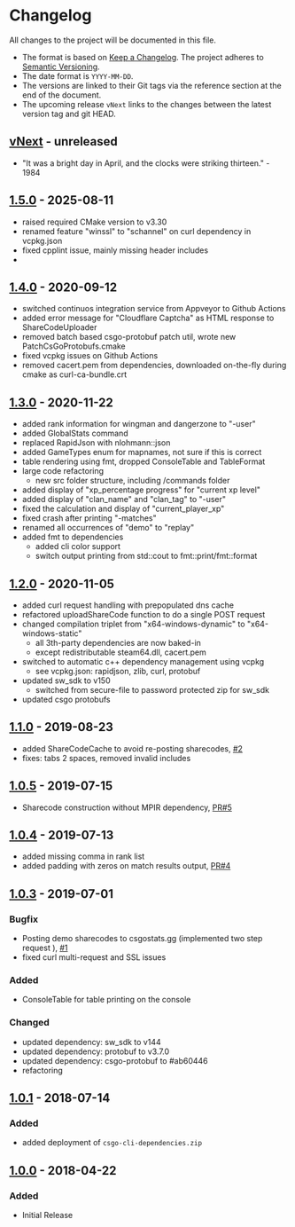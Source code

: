 # Changelog

All changes to the project will be documented in this file.

- The format is based on [Keep a Changelog](https://keepachangelog.com/en/1.1.0/).
  The project adheres to [Semantic Versioning](https://semver.org/spec/v2.0.0.html).
- The date format is `YYYY-MM-DD`.
- The versions are linked to their Git tags via the reference section at the end of the document.
- The upcoming release `vNext` links to the changes between the latest version tag and git HEAD.

## [vNext] - unreleased

- "It was a bright day in April, and the clocks were striking thirteen." - 1984

## [1.5.0] - 2025-08-11

- raised required CMake version to v3.30
- renamed feature "winssl" to "schannel" on curl dependency in vcpkg.json
- fixed cpplint issue, mainly missing header includes
-

## [1.4.0] - 2020-09-12

- switched continuos integration service from Appveyor to Github Actions
- added error message for "Cloudflare Captcha" as HTML response to ShareCodeUploader
- removed batch based csgo-protobuf patch util, wrote new PatchCsGoProtobufs.cmake
- fixed vcpkg issues on Github Actions
- removed cacert.pem from dependencies, downloaded on-the-fly during cmake as curl-ca-bundle.crt

## [1.3.0] - 2020-11-22

- added rank information for wingman and dangerzone to "-user"
- added GlobalStats command
- replaced RapidJson with nlohmann::json
- added GameTypes enum for mapnames, not sure if this is correct
- table rendering using fmt, dropped ConsoleTable and TableFormat
- large code refactoring
  - new src folder structure, including /commands folder
- added display of "xp_percentage progress" for "current xp level"
- added display of "clan_name" and "clan_tag" to "-user"
- fixed the calculation and display of "current_player_xp"
- fixed crash after printing "-matches"
- renamed all occurrences of "demo" to "replay"
- added fmt to dependencies
  - added cli color support
  - switch output printing from std::cout to fmt::print/fmt::format

## [1.2.0] - 2020-11-05

- added curl request handling with prepopulated dns cache
- refactored uploadShareCode function to do a single POST request
- changed compilation triplet from "x64-windows-dynamic" to "x64-windows-static"
  - all 3th-party dependencies are now baked-in
  - except redistributable steam64.dll, cacert.pem
- switched to automatic c++ dependency management using vcpkg
  - see vcpkg.json: rapidjson, zlib, curl, protobuf
- updated sw_sdk to v150
  - switched from secure-file to password protected zip for sw_sdk
- updated csgo protobufs

## [1.1.0] - 2019-08-23

- added ShareCodeCache to avoid re-posting sharecodes, [#2]
- fixes: tabs 2 spaces, removed invalid includes

## [1.0.5] - 2019-07-15

- Sharecode construction without MPIR dependency, [PR#5]

## [1.0.4] - 2019-07-13

- added missing comma in rank list
- added padding with zeros on match results output, [PR#4]

## [1.0.3] - 2019-07-01

### Bugfix
- Posting demo sharecodes to csgostats.gg (implemented two step request ), [#1]
- fixed curl multi-request and SSL issues

### Added
- ConsoleTable for table printing on the console

### Changed
- updated dependency: sw_sdk to v144
- updated dependency: protobuf to v3.7.0
- updated dependency: csgo-protobuf to #ab60446
- refactoring

## [1.0.1] - 2018-07-14
### Added
- added deployment of `csgo-cli-dependencies.zip`

## [1.0.0] - 2018-04-22
### Added
- Initial Release

<!-- Section for Reference Links -->

[vNext]: https://github.com/jakoch/csgo-cli/compare/v1.5.0...HEAD
[1.5.0]: https://github.com/jakoch/csgo-cli/compare/v1.4.0...v1.5.0
[1.4.0]: https://github.com/jakoch/csgo-cli/compare/v1.3.0...v1.4.0
[1.3.0]: https://github.com/jakoch/csgo-cli/compare/v1.2.0...v1.3.0
[1.2.0]: https://github.com/jakoch/csgo-cli/compare/v1.1.0...v1.2.0
[1.1.0]: https://github.com/jakoch/csgo-cli/compare/v1.0.5...v1.1.0
[1.0.5]: https://github.com/jakoch/csgo-cli/compare/v1.0.4...v1.0.5
[1.0.4]: https://github.com/jakoch/csgo-cli/compare/v1.0.3...v1.0.4
[1.0.3]: https://github.com/jakoch/csgo-cli/compare/v1.0.1...v1.0.3
[1.0.1]: https://github.com/jakoch/csgo-cli/compare/v1.0.0...v1.0.1
[1.0.0]: https://github.com/jakoch/csgo-cli/releases/tag/v1.0.0

[#1]: https://github.com/jakoch/csgo-cli/issues/1
[#2]: https://github.com/jakoch/csgo-cli/issues/2
[PR#4]: https://github.com/jakoch/csgo-cli/pull/4
[PR#5]: https://github.com/jakoch/csgo-cli/pull/5
